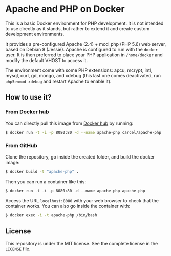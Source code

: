 # Apache and PHP on Docker

This is a basic Docker environment for PHP development.
It is not intended to use directly as it stands, but rather to extend it and create custom development environments.

It provides a pre-configured Apache (2.4) + mod_php (PHP 5.6) web server, based on Debian 8 (Jessie).
Apache is configured to run with the `docker` user. It is then preferred to place your PHP application in `/home/docker` and modify the default VHOST to access it.

The environment come with  some PHP extensions: apcu, mcrypt, intl, mysql, curl, gd, mongo, and xdebug (this last one comes deactivated, run `php5enmod xdebug` and restart Apache to enable it).

## How to use it?

### From Docker hub

You can directly pull this image from [Docker hub](https://hub.docker.com/r/carcel/apache-php/) by running:

```bash
$ docker run -t -i -p 8080:80 -d --name apache-php carcel/apache-php
```

### From GitHub

Clone the repository, go inside the created folder, and build the docker image:

```bash
$ docker build -t "apache-php" .
```

Then you can run a container like this:

```
$ docker run -t -i -p 8080:80 -d --name apache-php apache-php
```

Access the URL `localhost:8080` with your web browser to check that the container works. You can also go inside the container with:

```bash
$ docker exec -i -t apache-php /bin/bash
```

## License

This repository is under the MIT license. See the complete license in the `LICENSE` file.
